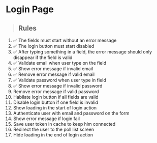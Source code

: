 # Login Page

> ## Rules
1. ✅ The fields must start without an error message
2. ✅ The login button must start disabled
3. ✅ After typing something in a field, the error message should only disappear if the field is valid
4. ✅ Validate email when user type on the field
5. ✅ Show error message if invalid email
6. ✅ Remove error message if valid email
7. ✅ Validate password when user type in field
8. ✅ Show error message if invalid password
9. Remove error message if valid password
10. Habilate login button if all fields are valid
11. Disable login button if one field is invalid
12. Show loading in the start of login action
13. Authenticate user with email and password on the form
14. Show error message if login fail
15. Save user token in cache to keep him connected
16. Redirect the user to the poll list screen
17. Hide loading in the end of login action